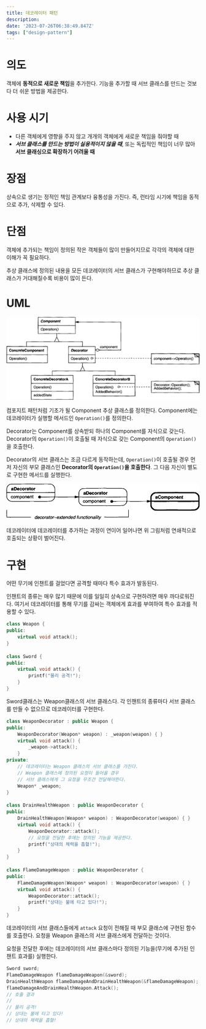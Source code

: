 ```yaml
---
title: 데코레이터 패턴
description:
date: '2023-07-26T06:38:49.847Z'
tags: ["design-pattern"]
---
```


# 의도

객체에 **동적으로 새로운 책임**을 추가한다. 기능을 추가할 때 서브 클래스를 만드는 것보다 더 쉬운 방법을 제공한다.

# 사용 시기

- 다른 객체에게 영향을 주지 않고 개개의 객체에게 새로운 책임을 줘야할 때
- ***서브 클래스를 만드는 방법이 실용적이지 않을 때***, 또는 독립적인 책임이 너무 많아 **서브 클래싱으로 확장하기 어려울 때**

# 장점

상속으로 생기는 정적인 책임 관계보다 융통성을 가진다. 즉, 런타임 시기에 책임을 동적으로 추가, 삭제할 수 있다.

# 단점

객체에 추가되는 책임이 정의된 작은 객체들이 많이 만들어지므로 각각의 객체에 대한 이해가 꼭 필요하다.

추상 클래스에 정의된 내용을 모든 데코레이터의 서브 클래스가 구현해야하므로 추상 클래스가 거대해질수록 비용이 많이 든다.

# UML

![Alt text](image.png)

컴포지트 패턴처럼 기초가 될 Component 추상 클래스를 정의한다. Component에는 데코레이터가 실행할 메서드인 `Operation()`를 정의한다.

Decorator는 Component를 상속받되 하나의 Component를 자식으로 갖는다. Decorator의 `Operation()`이 호출될 때 자식으로 갖는 Component의 `Operation()`을 호출한다.

Decorator의 서브 클래스는 조금 다르게 동작하는데, `Operation()`이 호출될 경우 먼저 자신의 부모 클래스인  **Decorator의 `Operation()`을 호출한다**. 그 다음 자신이 별도로 구현한 메서드를 실행한다.

![Alt text](image-1.png)

데코레이터에 데코레이터를 추가하는 과정이 연이어 일어나면 위 그림처럼 연쇄적으로 호출되는 상황이 벌어진다.

# 구현

어떤 무기에 인챈트를 걸었다면 공격할 때마다 특수 효과가 발동된다. 

인챈트의 종류는 매우 많기 때문에 이를 일일히 상속으로 구현하려면 매우 까다로워진다. 여기서 데코레이터를 통해 무기를 감싸는 객체에게 효과를 부여하여 특수 효과를 적용할 수 있다.

```cpp
class Weapon {
public:
    virtual void attack();
}

class Sword {
public:
    virtual void attack() { 
        printf("물리 공격!");
    }
}
```

Sword클래스는 Weapon클래스의 서브 클래스다. 각 인챈트의 종류마다 서브 클래스를 만들 수 없으므로 데코레이터를 구현한다.

```cpp
class WeaponDecorator : public Weapon {
public:
    WeaponDecorator(Weapon* weapon) : _weapon(weapon) { }
    virtual void attack() {
        _weapon->attack();
    }
private:
    // 데코레이터는 Weapon 클래스의 서브 클래스를 가진다.
    // Weapon 클래스에 정의된 요청이 들어올 경우
    // 서브 클래스에게 그 요청을 무조건 전달해야한다.
    Weapon* _weapon;
}

class DrainHealthWeapon : public WeaponDecorator {
public:
    DrainHealthWeapon(Weapon* weapon) : WeaponDecorator(weapon) { }
    virtual void attack() {
        WeaponDecorator::attack();
        // 요청을 전달한 후에는 정의된 기능을 제공한다.
        printf("상대의 체력을 흡혈!");
    }
}

class FlameDamageWeapon : public WeaponDecorator {
public:
    FlameDamageWeapon(Weapon* weapon) : WeaponDecorator(weapon) { }
    virtual void attack() {
        WeaponDecorator::attack();
        printf("상대는 불에 타고 있다!");
    }
}
```

데코레이터의 서브 클래스들에게 `attack` 요청이 전해질 때 부모 클래스에 구현된 함수를 호출한다. 요청을 Weapon 클래스의 서브 클래스에게 전달하는 것이다. 

요청을 전달한 후에는 데코레이터의 서브 클래스마다 정의된 기능을(무기에 추가된 인챈트 효과를) 실행한다.

```cpp
Sword sword;
FlameDamageWeapon flameDamageWeapon(&sword);
DrainHealthWeapon flameDamageAndDrainHealthWeapon(&flameDamageWeapon);
flameDamageAndDrainHealthWeapon.Attack();
// 호출 결과
//
// 물리 공격!
// 상대는 불에 타고 있다!
// 상대의 체력을 흡혈!
```